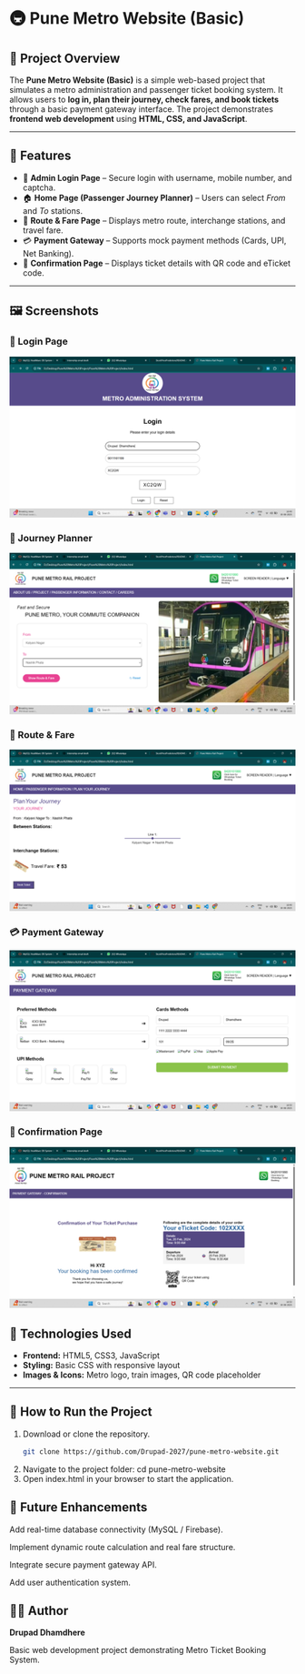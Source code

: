 # 🚇 Pune Metro Website (Basic)

## 📌 Project Overview
The **Pune Metro Website (Basic)** is a simple web-based project that simulates a metro administration and passenger ticket booking system. It allows users to **log in, plan their journey, check fares, and book tickets** through a basic payment gateway interface. The project demonstrates **frontend web development** using **HTML, CSS, and JavaScript**.

---

## 🚉 Features
- 🔑 **Admin Login Page** – Secure login with username, mobile number, and captcha.  
- 🏠 **Home Page (Passenger Journey Planner)** – Users can select *From* and *To* stations.  
- 📍 **Route & Fare Page** – Displays metro route, interchange stations, and travel fare.  
- 💳 **Payment Gateway** – Supports mock payment methods (Cards, UPI, Net Banking).  
- 🎫 **Confirmation Page** – Displays ticket details with QR code and eTicket code.  

---

## 🖼️ Screenshots

### 🔑 Login Page
![Login](Login.png)

### 🚉 Journey Planner
![Journey](JourneyPlanner.png)

### 📍 Route & Fare
![Route](Route.png)

### 💳 Payment Gateway
![Payment](Payment.png)

### 🎫 Confirmation Page
![Confirmation](Confirmation.png)



## 🔑 Technologies Used
- **Frontend:** HTML5, CSS3, JavaScript  
- **Styling:** Basic CSS with responsive layout  
- **Images & Icons:** Metro logo, train images, QR code placeholder  

---

## 🚀 How to Run the Project
1. Download or clone the repository.  
   ```bash
   git clone https://github.com/Drupad-2027/pune-metro-website.git

2. Navigate to the project folder:  cd pune-metro-website
3. Open index.html in your browser to start the application.


## 📖 Future Enhancements

Add real-time database connectivity (MySQL / Firebase).

Implement dynamic route calculation and real fare structure.

Integrate secure payment gateway API.

Add user authentication system.

## 👨‍💻 Author

**Drupad Dhamdhere**

Basic web development project demonstrating Metro Ticket Booking System.
